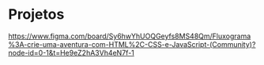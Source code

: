 # Projetos
https://www.figma.com/board/Sy6hwYhUOQGeyfs8MS48Qm/Fluxograma%3A-crie-uma-aventura-com-HTML%2C-CSS-e-JavaScript-(Community)?node-id=0-1&t=He9eZ2hA3Vh4eN7f-1

